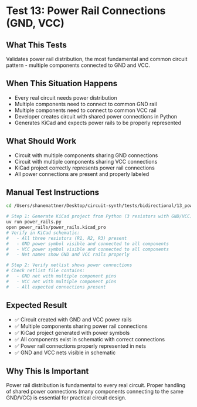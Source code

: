 # Test 13: Power Rail Connections (GND, VCC)

## What This Tests

Validates power rail distribution, the most fundamental and common circuit pattern - multiple components connected to GND and VCC.

## When This Situation Happens

- Every real circuit needs power distribution
- Multiple components need to connect to common GND rail
- Multiple components need to connect to common VCC rail
- Developer creates circuit with shared power connections in Python
- Generates KiCad and expects power rails to be properly represented

## What Should Work

- Circuit with multiple components sharing GND connections
- Circuit with multiple components sharing VCC connections
- KiCad project correctly represents power rail connections
- All power connections are present and properly labeled

## Manual Test Instructions

```bash
cd /Users/shanemattner/Desktop/circuit-synth/tests/bidirectional/13_power_rails

# Step 1: Generate KiCad project from Python (3 resistors with GND/VCC)
uv run power_rails.py
open power_rails/power_rails.kicad_pro
# Verify in KiCad schematic:
#   - All three resistors (R1, R2, R3) present
#   - GND power symbol visible and connected to all components
#   - VCC power symbol visible and connected to all components
#   - Net names show GND and VCC rails properly

# Step 2: Verify netlist shows power connections
# Check netlist file contains:
#   - GND net with multiple component pins
#   - VCC net with multiple component pins
#   - All expected connections present
```

## Expected Result

- ✅ Circuit created with GND and VCC power rails
- ✅ Multiple components sharing power rail connections
- ✅ KiCad project generated with power symbols
- ✅ All components exist in schematic with correct connections
- ✅ Power rail connections properly represented in nets
- ✅ GND and VCC nets visible in schematic

## Why This Is Important

Power rail distribution is fundamental to every real circuit. Proper handling of shared power connections (many components connecting to the same GND/VCC) is essential for practical circuit design.
